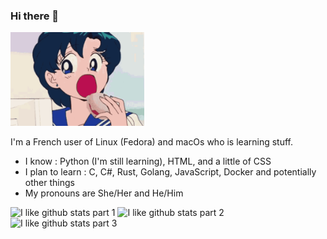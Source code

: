 ### Hi there 👋

<img src="sailor-moon-sailor-mercury.gif" height="150">

I'm a French user of Linux (Fedora) and macOs who is learning stuff.

- I know : Python (I'm still learning), HTML, and a little of CSS
- I plan to learn : C, C#, Rust, Golang, JavaScript, Docker and potentially other things 
- My pronouns are She/Her and He/Him

 ![I like github stats part 1](https://github-profile-summary-cards.vercel.app/api/cards/profile-details?username=Nioobers&theme=nord_dark) 
 ![I like github stats part 2](https://github-profile-summary-cards.vercel.app/api/cards/repos-per-language?username=Nioobers&theme=nord_dark)
 ![I like github stats part 3](https://github-profile-summary-cards.vercel.app/api/cards/stats?username=Nioobers&theme=nord_dark) 
